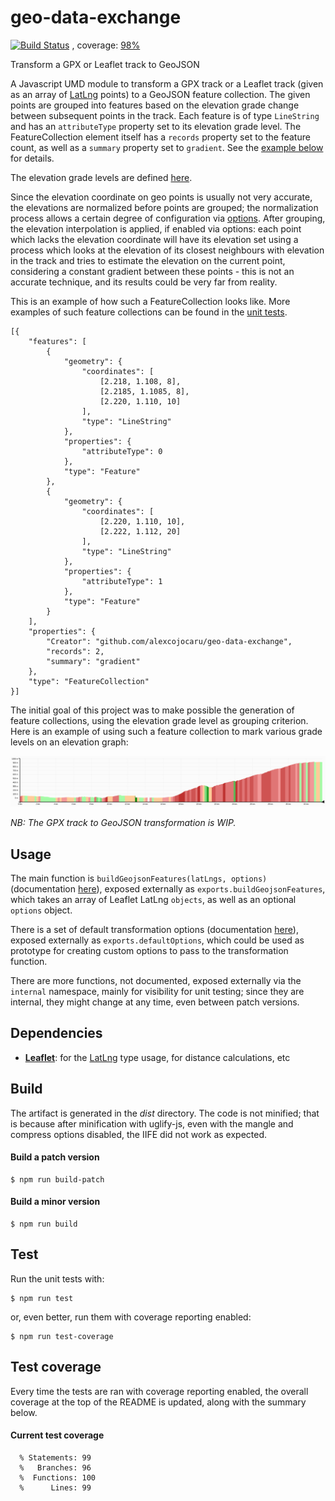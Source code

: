 # geo-data-exchange

[![Build Status](https://travis-ci.org/alexcojocaru/geo-data-exchange.png?branch=master)](https://travis-ci.org/alexcojocaru/geo-data-exchange) , coverage: [98%](#test-coverage-report)

Transform a GPX or Leaflet track to GeoJSON

A Javascript UMD module to transform a GPX track or a Leaflet track
(given as an array of [LatLng](https://leafletjs.com/reference-1.7.1.html#latlng) points)
to a GeoJSON feature collection.
The given points are grouped into features based on the elevation
grade change between subsequent points in the track. Each feature is of type `LineString`
and has an `attributeType` property set to its elevation grade level.
The FeatureCollection element itself has a `records` property set to the feature count,
as well as a `summary` property set to `gradient`.
See the [example below](#feature-collection-example) for details.

The elevation grade levels are defined
[here](https://github.com/alexcojocaru/geo-data-exchange/blob/master/src/index.js#L45-L56).

Since the elevation coordinate on geo points is usually not very accurate,
the elevations are normalized before points are grouped;
the normalization process allows a certain degree of configuration via
[options](#transformation-options).
After grouping, the elevation interpolation is applied, if enabled via options:
each point which lacks the elevation coordinate
will have its elevation set using a process which looks at the elevation
of its closest neighbours with elevation in the track and tries to estimate the elevation
on the current point, considering a constant gradient between these points -
this is not an accurate technique, and its results could be very far from reality.

<a name="feature-collection-example"></a>This is an example of how such a FeatureCollection
looks like.  More examples of such feature collections can be found in the
[unit tests](https://github.com/alexcojocaru/geo-data-exchange/blob/master/test/index.test.js).

```
[{
    "features": [
        {
            "geometry": {
                "coordinates": [
                    [2.218, 1.108, 8],
                    [2.2185, 1.1085, 8],
                    [2.220, 1.110, 10]
                ],
                "type": "LineString"
            },
            "properties": {
                "attributeType": 0
            },
            "type": "Feature"
        },
        {
            "geometry": {
                "coordinates": [
                    [2.220, 1.110, 10],
                    [2.222, 1.112, 20]
                ],
                "type": "LineString"
            },
            "properties": {
                "attributeType": 1
            },
            "type": "Feature"
        }
    ],
    "properties": {
        "Creator": "github.com/alexcojocaru/geo-data-exchange",
        "records": 2,
        "summary": "gradient"
    },
    "type": "FeatureCollection"
}]
```

The initial goal of this project was to make possible the generation of feature collections, using
the elevation grade level as grouping criterion.
Here is an example of using such a feature collection to mark various grade levels on an elevation graph:

<img width="600" src="https://raw.githubusercontent.com/alexcojocaru/geo-data-exchange/master/resources/heightgraph.png" alt="heightgraph" />

*NB: The GPX track to GeoJSON transformation is WIP.*

## Usage

The main function is `buildGeojsonFeatures(latLngs, options)`
(documentation [here](https://github.com/alexcojocaru/geo-data-exchange/blob/master/src/index.js#L41-L79)),
exposed externally as `exports.buildGeojsonFeatures`,
which takes an array of Leaflet LatLng `objects`, as well as an optional `options` object.

<a name="transformation-options"></a>There is a set of default transformation options
(documentation [here](https://github.com/alexcojocaru/geo-data-exchange/blob/master/src/index.js#L10-L38)),
exposed externally as `exports.defaultOptions`,
which could be used as prototype for creating custom options to pass to the transformation function.

There are more functions, not documented, exposed externally via the `internal` namespace,
mainly for visibility for unit testing;
since they are internal, they might change at any time, even between patch versions.

## Dependencies
*   **[Leaflet](https://leafletjs.com/)**: for the [LatLng](https://leafletjs.com/reference-1.7.1.html#latlng) type usage, for distance calculations, etc

## Build

The artifact is generated in the *dist* directory.
The code is not minified; that is because after minification with uglify-js,
even with the mangle and compress options disabled, the IIFE did not work as expected.

#### Build a patch version
```
$ npm run build-patch
```

#### Build a minor version
```
$ npm run build
```

## Test

Run the unit tests with:
```
$ npm run test
```
or, even better, run them with coverage reporting enabled:
```
$ npm run test-coverage
```

## <a name="test-coverage"></a>Test coverage
Every time the tests are ran with coverage reporting enabled,
the overall coverage at the top of the README is updated, along with the summary below.

#### Current test coverage
<a name="test-coverage-report"></a>
```
  % Statements: 99
  %   Branches: 96
  %  Functions: 100
  %      Lines: 99
```

